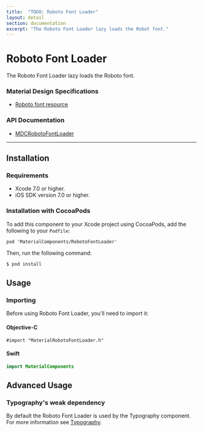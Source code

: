 ```yaml
---
title:  "TODO: Roboto Font Loader"
layout: detail
section: documentation
excerpt: "The Roboto Font Loader lazy loads the Robot font."
---
```

# Roboto Font Loader

The Roboto Font Loader lazy loads the Roboto font.
<!--{: .intro :}-->

### Material Design Specifications

<ul class="icon-list">
  <li class="icon-link">
    <a href="https://www.google.com/design/spec/resources/roboto-noto-fonts.html">
      Roboto font resource
    </a>
  </li>
</ul>

### API Documentation

<ul class="icon-list">
  <li class="icon-link">
    <a href="/apidocs/RobotoFontLoader/Classes/MDCRobotoFontLoader.html">
      MDCRobotoFontLoader
    </a>
  </li>
</ul>

- - -

## Installation

### Requirements

- Xcode 7.0 or higher.
- iOS SDK version 7.0 or higher.

### Installation with CocoaPods

To add this component to your Xcode project using CocoaPods, add the
following to your `Podfile`:

```
pod 'MaterialComponents/RobotoFontLoader'
```

Then, run the following command:

~~~ bash
$ pod install
~~~

## Usage

### Importing

Before using Roboto Font Loader, you'll need to import it:

<!--<div class="material-code-render" markdown="1">-->
#### Objective-C

~~~ objc
#import "MaterialRobotoFontLoader.h"
~~~

#### Swift
~~~ swift
import MaterialComponents
~~~
<!--</div>-->

## Advanced Usage
### Typography's weak dependency
By default the Roboto Font Loader is used by the Typography component. For more
information see
[Typography](https://github.com/google/material-components-ios/tree/develop/components/Typography).
